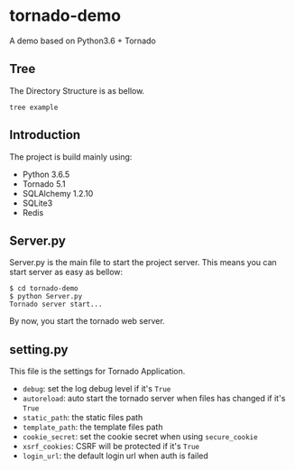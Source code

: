 # tornado-demo

A demo based on Python3.6 + Tornado

## Tree

The Directory Structure is as bellow.

```
tree example
```

## Introduction

The project is build mainly using:

- Python 3.6.5
- Tornado 5.1
- SQLAlchemy 1.2.10
- SQLite3
- Redis

## Server.py

Server.py is the main file to start the project server.
This means you can start server as easy as bellow:

```shell
$ cd tornado-demo
$ python Server.py
Tornado server start...
```

By now, you start the tornado web server.

## setting.py

This file is the settings for Tornado Application.

- `debug`: set the log debug level if it's `True`
- `autoreload`: auto start the tornado server when files has changed if it's `True`
- `static_path`: the static files path
- `template_path`: the template files path
- `cookie_secret`: set the cookie secret when using `secure_cookie`
- `xsrf_cookies`: CSRF will be protected if it's `True`
- `login_url`: the default login url when auth is failed

